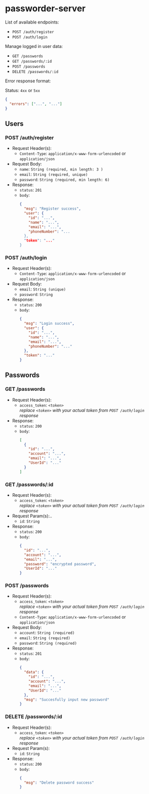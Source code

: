 # passworder-server

List of available endpoints:

- `POST /auth/register`
- `POST /auth/login`

Manage logged in user data:

- `GET /passwords`
- `GET /passwords/:id`
- `POST /passwords`
- `DELETE /passwords/:id`

Error response format:

Status: `4xx` or `5xx`

```json
{
  "errors": ["...", "..."]
}
```

## Users

### POST /auth/register

- Request Header(s):
  - `Content-Type`: `application/x-www-form-urlencoded` or `application/json`
- Request Body:
  - `name`: `String (required, min length: 3 )`
  - `email`: `String (required, unique)`
  - `password`: `String (required, min length: 6)`
- Response:
  - `status`: `201`
  - `body`:
    ```json
    {
      "msg": "Register success",
      "user": {
        "id": "...",
        "name": "...",
        "email": "...",
        "phoneNumber": "...
      },
      "token": "..."
    }
    ```

### POST /auth/login

- Request Header(s):
  - `Content-Type`: `application/x-www-form-urlencoded` or `application/json`
- Request Body:
  - `email`: `String (unique)`
  - `password`: `String`
- Response:
  - `status`: `200`
  - `body`:
    ```json
    {
      "msg": "Login success",
      "user": {
        "id": "...",
        "name": "...",
        "email": "...",
        "phoneNumber": "..."
      },
      "token": "..."
    }
    ```

## Passwords

### GET /passwords

- Request Header(s):
  - `access_token`: `<token>`  
    _replace `<token>` with your actual token from `POST /auth/login` response_
- Response:
  - `status`: `200`
  - `body`:
    ```json
    [
      {
        "id": "...",
        "account": "...",
        "email": "...",
        "UserId": "..."
      }
    ]
    ```

### GET /passwords/:id

- Request Header(s):
  - `access_token`: `<token>`  
    _replace `<token>` with your actual token from `POST /auth/login` response_
- Request Param(s):..
  - `id`: `String`
- Response:
  - `status`: `200`
  - `body`:
    ```json
    {
      "id": "...",
      "account": "...",
      "email": "...",
      "password": "encrypted password",
      "UserId": "..."
    }
    ```

### POST /passwords

- Request Header(s):
  - `access_token`: `<token>`  
    _replace `<token>` with your actual token from `POST /auth/login` response_
  - `Content-Type`: `application/x-www-form-urlencoded` or `application/json`
- Request Body:
  - `account`: `String (required)`
  - `email`: `String (required)`
  - `password`: `String (required)`
- Response:
  - `status`: `201`
  - `body`:
    ```json
    {
      "data": {
        "id": "...",
        "account": "...",
        "email": "...",
        "UserId": "..."
      },
      "msg": "Succesfully input new password"
    }
    ```

### DELETE /passwords/:id

- Request Header(s):
  - `access_token`: `<token>`  
    _replace `<token>` with your actual token from `POST /auth/login` response_
- Request Param(s):
  - `id`: `String`
- Response:
  - `status`: `200`
  - `body`:
    ```json
    {
      "msg": "Delete password success"
    }
    ```
